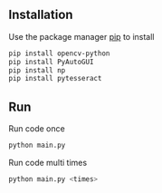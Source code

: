 ## Installation
Use the package manager [pip](https://pypi.org/) to install
```bash
pip install opencv-python
pip install PyAutoGUI
pip install np
pip install pytesseract
```

## Run
Run code once
```bash
python main.py
```

Run code multi times
```bash
python main.py <times>
```
